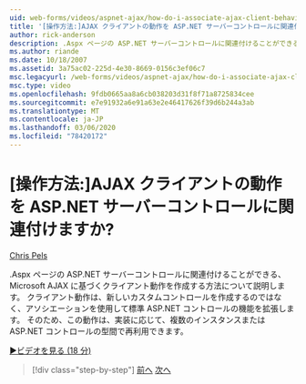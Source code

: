 ```yaml
---
uid: web-forms/videos/aspnet-ajax/how-do-i-associate-ajax-client-behavior-with-an-aspnet-server-control
title: '[操作方法:]AJAX クライアントの動作を ASP.NET サーバーコントロールに関連付けますか? | Microsoft Docs'
author: rick-anderson
description: .Aspx ページの ASP.NET サーバーコントロールに関連付けることができる、Microsoft AJAX に基づくクライアント動作を作成する方法について説明します。 クライアントの動作...
ms.author: riande
ms.date: 10/18/2007
ms.assetid: 3a75ac02-225d-4e30-8669-0156c3ef06c7
msc.legacyurl: /web-forms/videos/aspnet-ajax/how-do-i-associate-ajax-client-behavior-with-an-aspnet-server-control
msc.type: video
ms.openlocfilehash: 9fdb0665aa8a6cb038203d31f8f71a8725834cee
ms.sourcegitcommit: e7e91932a6e91a63e2e46417626f39d6b244a3ab
ms.translationtype: MT
ms.contentlocale: ja-JP
ms.lasthandoff: 03/06/2020
ms.locfileid: "78420172"
---
```

# <a name="how-do-i-associate-ajax-client-behavior-with-an-aspnet-server-control"></a>[操作方法:]AJAX クライアントの動作を ASP.NET サーバーコントロールに関連付けますか?

[Chris Pels](https://twitter.com/chrispels)

.Aspx ページの ASP.NET サーバーコントロールに関連付けることができる、Microsoft AJAX に基づくクライアント動作を作成する方法について説明します。 クライアント動作は、新しいカスタムコントロールを作成するのではなく、アソシエーションを使用して標準 ASP.NET コントロールの機能を拡張します。 そのため、この動作は、実装に応じて、複数のインスタンスまたは ASP.NET コントロールの型間で再利用できます。

[&#9654;ビデオを見る (18 分)](https://channel9.msdn.com/Blogs/ASP-NET-Site-Videos/how-do-i-associate-ajax-client-behavior-with-an-aspnet-server-control)

> [!div class="step-by-step"]
> [前へ](how-do-i-build-custom-server-controls-that-work-with-or-without-aspnet-ajax.md)
> [次へ](how-do-i-retrieve-values-from-server-side-ajax-controls.md)
